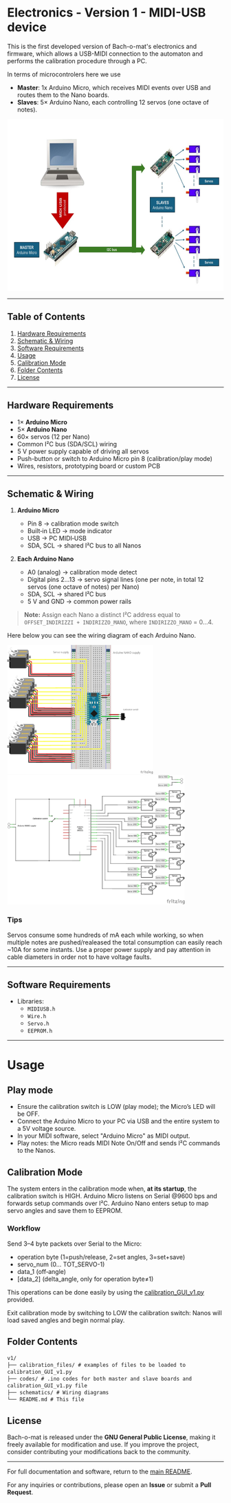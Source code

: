# Electronics - Version 1 - MIDI-USB device

This is the first developed version of Bach-o-mat's electronics and firmware, which allows a USB-MIDI connection to the automaton and performs the calibration procedure through a PC.

In terms of microcontrolers here we use

- **Master**: 1x Arduino Micro, which receives MIDI events over USB and routes them to the Nano boards.  
- **Slaves**: 5× Arduino Nano, each controlling 12 servos (one octave of notes).

<img src="schematics/general_overview.jpg" height="400"/>

---

## Table of Contents

1. [Hardware Requirements](#hardware-requirements)  
2. [Schematic & Wiring](#schematic--wiring)  
3. [Software Requirements](#software-requirements)  
4. [Usage](#usage)  
5. [Calibration Mode](#calibration-mode)  
6. [Folder Contents](#folder-contents)
7. [License](#license)  

---

## Hardware Requirements

- 1× **Arduino Micro**  
- 5× **Arduino Nano**  
- 60× servos (12 per Nano)  
- Common I²C bus (SDA/SCL) wiring  
- 5 V power supply capable of driving all servos  
- Push-button or switch to Arduino Micro pin 8 (calibration/play mode)  
- Wires, resistors, prototyping board or custom PCB  

---

## Schematic & Wiring

1. **Arduino Micro**  
   - Pin 8 → calibration mode switch  
   - Built‐in LED → mode indicator
   - USB → PC MIDI‐USB
   - SDA, SCL → shared I²C bus to all Nanos

2. **Each Arduino Nano**  
   - A0 (analog) → calibration mode detect  
   - Digital pins 2…13 → servo signal lines (one per note, in total 12 servos (one octave of notes) per Nano)  
   - SDA, SCL → shared I²C bus  
   - 5 V and GND → common power rails  

> **Note:** Assign each Nano a distinct I²C address equal to `OFFSET_INDIRIZZI + INDIRIZZO_MANO`, where `INDIRIZZO_MANO` = 0…4.

Here below you can see the wiring diagram of each Arduino Nano.

<img src="schematics/slave_bb.jpg" height="300"/> <img src="schematics/slave_schem.jpg" height="300"/>

### Tips
Servos consume some hundreds of mA each while working, so when multiple notes are pushed/realeased the total consumption can easily reach ~10A for some instants.
Use a proper power supply and pay attention in cable diameters in order not to have voltage faults.

---

## Software Requirements

- Libraries:
  - `MIDIUSB.h`  
  - `Wire.h`  
  - `Servo.h`  
  - `EEPROM.h`  

---

# Usage

## Play mode
- Ensure the calibration switch is LOW (play mode); the Micro’s LED will be OFF.
- Connect the Arduino Micro to your PC via USB and the entire system to a 5V voltage source.
- In your MIDI software, select "Arduino Micro" as MIDI output.
- Play notes: the Micro reads MIDI Note On/Off and sends I²C commands to the Nanos.

## Calibration Mode
The system enters in the calibration mode when, **at its startup**, the calibration switch is HIGH.
Arduino Micro listens on Serial @9600 bps and forwards setup commands over I²C.
Arduino Nano enters setup to map servo angles and save them to EEPROM.

### Workflow
Send 3–4 byte packets over Serial to the Micro:
- operation byte (1=push/release, 2=set angles, 3=set+save)
- servo_num (0... TOT_SERVO-1)
- data_1 (off‐angle)
- [data_2] (delta_angle, only for operation byte≠1)

This operations can be done easily by using the [calibration_GUI_v1.py](./codes/calibration_GUI_v1.py) provided.

Exit calibration mode by switching to LOW the calibration switch: Nanos will load saved angles and begin normal play.

## Folder Contents

```
v1/
├── calibration_files/ # examples of files to be loaded to calibration_GUI_v1.py
├── codes/ # .ino codes for both master and slave boards and calibration_GUI_v1.py file
├── schematics/ # Wiring diagrams
└── README.md # This file
```

## License

Bach-o-mat is released under the **GNU General Public License**, making it freely available for modification and use. If you improve the project, consider contributing your modifications back to the community.

---

For full documentation and software, return to the [main README](../../README.md).

For any inquiries or contributions, please open an **Issue** or submit a **Pull Request**.
